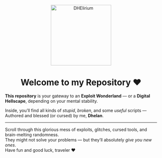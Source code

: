 <p align="center">
  <img src="https://i.imgur.com/mtV5xSj.jpeg" alt="DHElirium" width="200">
</p>

<h1 align="center">Welcome to my Repository ❤</h1>

**This repository** is your gateway to an **Exploit Wonderland** — or a **Digital Hellscape**, depending on your mental stability.

Inside, you’ll find all kinds of *stupid*, *broken*, and some *useful* scripts — Authored and blessed (or cursed) by me, **Dhelan**.

---

Scroll through this glorious mess of exploits, glitches, cursed tools, and brain-melting randomness.  
They might not solve your problems — but they’ll absolutely *give you new ones*.  
Have fun and good luck, traveler ❤
